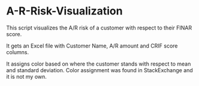 # A-R-Risk-Visualization
This script visualizes the A/R risk of a customer with respect to their FINAR score.

It gets an Excel file with Customer Name, A/R amount and CRIF score columns. 

It assigns color based on where the customer stands with respect to mean and standard deviation. Color assignment was found in StackExchange and it is not my own.



